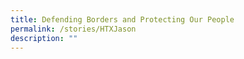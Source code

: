 ```yaml
---
title: Defending Borders and Protecting Our People
permalink: /stories/HTXJason
description: ""
---
```


